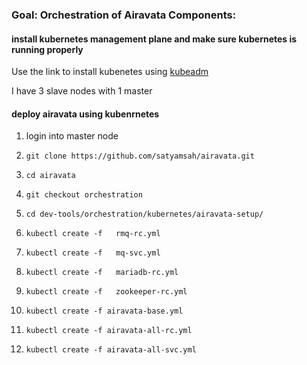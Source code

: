 ### Goal: Orchestration of Airavata Components:



#### install kubernetes management plane and make sure kubernetes is running properly

Use the link to install kubenetes using [kubeadm](https://kubernetes.io/docs/setup/independent/install-kubeadm/)

I have 3 slave nodes with 1 master

#### deploy airavata using kubenrnetes

1) login into master node

2) `git clone https://github.com/satyamsah/airavata.git`

3) `cd airavata`

4) `git checkout orchestration`

5) `cd dev-tools/orchestration/kubernetes/airavata-setup/`

6) `kubectl create -f  	rmq-rc.yml`

6) `kubectl create -f  	mq-svc.yml`

6) `kubectl create -f  	mariadb-rc.yml`

6) `kubectl create -f  	zookeeper-rc.yml`

7) `kubectl create -f airavata-base.yml`

8) `kubectl create -f airavata-all-rc.yml`

9) `kubectl create -f airavata-all-svc.yml`
